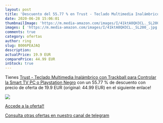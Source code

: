 ```yaml
---
layout: post
title: 'Descuento del 55.77 % en Trust - Teclado Multimedia Inalámbrico c'
date: 2020-06-28 15:06:01
thumbnailImage: 'https://m.media-amazon.com/images/I/41ktA0QH3CL._SL200_.jpg'
images: [ 'https://m.media-amazon.com/images/I/41ktA0QH3CL._SL200_.jpg' ]
comments: true
category: ofertas
author: ring
slug: B006PEAJAQ
description:
actualPrice: 19.9 EUR
comparePrice: 44.99 EUR
inStock: true
---
```


Tienes [Trust - Teclado Multimedia Inalámbrico con Trackball para Controlar la Smart TV  PC o Playstation  Negro](https://www.amazon.com/dp/B006PEAJAQ/?tag=redken08-20) con un 55.77 % de descuento con precio de oferta de 19.9 EUR (original: 44.99 EUR) en el siguiente enlace!

[![](https://m.media-amazon.com/images/I/41ktA0QH3CL._SL200_.jpg)](https://www.amazon.com/dp/B006PEAJAQ/?tag=redken08-20)

[Accede a la oferta!!](https://www.amazon.com/dp/B006PEAJAQ/?tag=redken08-20)

[Consulta otras ofertas en nuestro canal de telegram](https://t.me/s/ofertas25)
